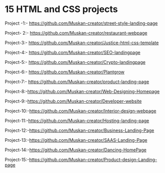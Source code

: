 # 15 HTML and CSS projects
Project -1:- https://github.com/Muskan-creator/street-style-landing-page

Project- 2:- https://github.com/Muskan-creator/restaurant-webpage

Project-3:- https://github.com/Muskan-creator/Justice-html-css-template

Project-4:- https://github.com/Muskan-creator/SEO-landingpage

Project-5:- https://github.com/Muskan-creator/Crypto-landingpage

Project-6:- https://github.com/Muskan-creator/Plantgrow

Project-7:- https://github.com/Muskan-creator/product-landing-page

Project-8:-https://github.com/Muskan-creator/Web-Designing-Homepage

Project-9:-https://github.com/Muskan-creator/Developer-website

Project-10:-https://github.com/Muskan-creator/Interior-design-webpage

Project-11:-https://github.com/Muskan-creator/Hosting-landing-page

Project-12:-https://github.com/Muskan-creator/Business-Landing-Page

Project-13:-https://github.com/Muskan-creator/SAAS-Landing-Page

Project-14:-https://github.com/Muskan-creator/Dancing-HomePage

Project-15:-https://github.com/Muskan-creator/Product-design-Landing-page
